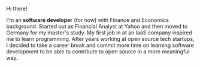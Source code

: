 Hi there!

I'm an **software developer** (for now) with Finance and Economics background.
Started out as Financial Analyst at Yahoo and then moved to Germany for my
master's study. My first job in at an IaaS company inspired me to learn
programming. After years working at open source tech startups, I decided to take
a career break and commit more time on learning software development to be able
to contribute to open source in a more meaningful way.

